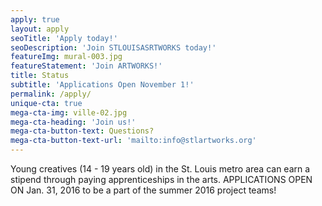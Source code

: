 ```yaml
---
apply: true
layout: apply
seoTitle: 'Apply today!'
seoDescription: 'Join STLOUISASRTWORKS today!'
featureImg: mural-003.jpg
featureStatement: 'Join ARTWORKS!'
title: Status
subtitle: 'Applications Open November 1!'
permalink: /apply/
unique-cta: true
mega-cta-img: ville-02.jpg
mega-cta-heading: 'Join us!'
mega-cta-button-text: Questions?
mega-cta-button-text-url: 'mailto:info@stlartworks.org'
---
```


Young creatives (14 - 19 years old) in the St. Louis metro area can earn a stipend through paying apprenticeships in the arts. APPLICATIONS OPEN ON Jan. 31, 2016 to be a part of the summer 2016 project teams!
